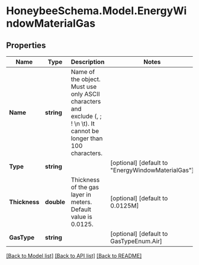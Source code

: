 
# HoneybeeSchema.Model.EnergyWindowMaterialGas

## Properties

Name | Type | Description | Notes
------------ | ------------- | ------------- | -------------
**Name** | **string** | Name of the object. Must use only ASCII characters and exclude (, ; ! \\n \\t). It cannot be longer than 100 characters. | 
**Type** | **string** |  | [optional] [default to "EnergyWindowMaterialGas"]
**Thickness** | **double** | Thickness of the gas layer in meters. Default value is 0.0125. | [optional] [default to 0.0125M]
**GasType** | **string** |  | [optional] [default to GasTypeEnum.Air]

[[Back to Model list]](../README.md#documentation-for-models)
[[Back to API list]](../README.md#documentation-for-api-endpoints)
[[Back to README]](../README.md)

